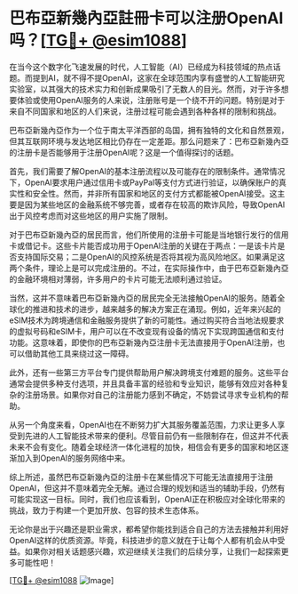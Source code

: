 # 巴布亞新幾內亞註冊卡可以注册OpenAI吗？[[TG💪+ @esim1088](https://t.me/s/esim1088)]

在当今这个数字化飞速发展的时代，人工智能（AI）已经成为科技领域的热点话题。而提到AI，就不得不提OpenAI，这家在全球范围内享有盛誉的人工智能研究实验室，以其强大的技术实力和创新成果吸引了无数人的目光。然而，对于许多想要体验或使用OpenAI服务的人来说，注册账号是一个绕不开的问题。特别是对于来自不同国家和地区的人们来说，注册过程可能会遇到各种各样的限制和挑战。

巴布亞新幾內亞作为一个位于南太平洋西部的岛国，拥有独特的文化和自然景观，但其互联网环境与发达地区相比仍存在一定差距。那么问题来了：巴布亞新幾內亞的注册卡是否能够用于注册OpenAI呢？这是一个值得探讨的话题。

首先，我们需要了解OpenAI的基本注册流程以及可能存在的限制条件。通常情况下，OpenAI要求用户通过信用卡或PayPal等支付方式进行验证，以确保账户的真实性和安全性。然而，并非所有国家和地区的支付方式都能被OpenAI接受。这主要是因为某些地区的金融系统不够完善，或者存在较高的欺诈风险，导致OpenAI出于风控考虑而对这些地区的用户实施了限制。

对于巴布亞新幾內亞的居民而言，他们所使用的注册卡可能是当地银行发行的信用卡或借记卡。这些卡片能否成功用于OpenAI注册的关键在于两点：一是该卡片是否支持国际交易；二是OpenAI的风控系统是否将其视为高风险地区。如果满足这两个条件，理论上是可以完成注册的。不过，在实际操作中，由于巴布亞新幾內亞的金融环境相对薄弱，许多用户的卡片可能无法顺利通过验证。

当然，这并不意味着巴布亞新幾內亞的居民完全无法接触OpenAI的服务。随着全球化的推进和技术的进步，越来越多的解决方案正在涌现。例如，近年来兴起的eSIM技术为跨境通信和金融服务提供了新的可能性。通过购买符合当地法规要求的虚拟号码和eSIM卡，用户可以在不改变现有设备的情况下实现跨国通信和支付功能。这意味着，即使你的巴布亞新幾內亞注册卡无法直接用于OpenAI注册，也可以借助其他工具来绕过这一障碍。

此外，还有一些第三方平台专门提供帮助用户解决跨境支付难题的服务。这些平台通常会提供多种支付选项，并且具备丰富的经验和专业知识，能够有效应对各种复杂的注册场景。如果你对自己的注册能力感到不确定，不妨尝试寻求专业机构的帮助。

从另一个角度来看，OpenAI也在不断努力扩大其服务覆盖范围，力求让更多人享受到先进的人工智能技术带来的便利。尽管目前仍有一些限制存在，但这并不代表未来不会有变化。随着全球经济一体化进程的加快，相信会有更多的国家和地区逐渐加入到OpenAI的服务网络中来。

综上所述，虽然巴布亞新幾內亞的注册卡在某些情况下可能无法直接用于注册OpenAI，但这并不意味着完全无解。通过合理的规划和适当的辅助手段，仍然有可能实现这一目标。同时，我们也应该看到，OpenAI正在积极应对全球化带来的挑战，致力于构建一个更加开放、包容的技术生态体系。

无论你是出于兴趣还是职业需求，都希望你能找到适合自己的方法去接触并利用好OpenAI这样的优质资源。毕竟，科技进步的意义就在于让每个人都有机会从中受益。如果你对相关话题感兴趣，欢迎继续关注我们的后续分享，让我们一起探索更多可能性吧！

[[TG💪+ @esim1088](https://t.me/s/esim1088) ![Image](https://i.postimg.cc/4NQfJmqS/Snipaste-2025-05-13-00-14-12.png)]